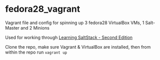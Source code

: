 # fedora28_vagrant

Vagrant file and config for spinning up 3 fedora28 VirtualBox VMs, 1 Salt-Master and 2 Minions

Used for working through [Learning SaltStack - Second Edition](https://learning.oreilly.com/library/view/learning-saltstack)

Clone the repo, make sure Vagrant & VirtualBox are installed, then from within the repo run ```vagrant up```

